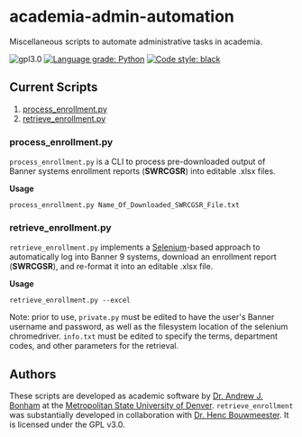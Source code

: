 # academia-admin-automation
 Miscellaneous scripts to automate administrative tasks in academia.

![gpl3.0](https://img.shields.io/github/license/Paradoxdruid/academia-admin-automation.svg "GPL 3.0 Licensed")  [![Language grade: Python](https://img.shields.io/lgtm/grade/python/g/Paradoxdruid/academia-admin-automation.svg?logo=lgtm&logoWidth=18)](https://lgtm.com/projects/g/Paradoxdruid/academia-admin-automation/context:python)  [![Code style: black](https://img.shields.io/badge/code%20style-black-000000.svg)](https://github.com/ambv/black) 


## Current Scripts

1. [process_enrollment.py](#process_enrollmentpy)
2. [retrieve_enrollment.py](#retrieve_enrollmentpy)

### process_enrollment.py

`process_enrollment.py` is a CLI to process pre-downloaded output of Banner systems enrollment reports (**SWRCGSR**) into editable .xlsx files.

**Usage**

```
process_enrollment.py Name_Of_Downloaded_SWRCGSR_File.txt
```

### retrieve_enrollment.py

`retrieve_enrollment.py` implements a [Selenium](https://pypi.org/project/selenium/)-based approach to automatically log into Banner 9 systems, download an enrollment report (**SWRCGSR**), and re-format it into an editable .xlsx file.

**Usage**

```
retrieve_enrollment.py --excel
```
Note: prior to use, `private.py` must be edited to have the user's Banner username and password, as well as the filesystem location of the selenium chromedriver.  `info.txt` must be edited to specify the terms, department codes, and other parameters for the retrieval.

## Authors
These scripts are developed as academic software by [Dr. Andrew J. Bonham](https://github.com/Paradoxdruid) at the [Metropolitan State University of Denver](https://www.msudenver.edu). `retrieve_enrollment` was substantially developed in collaboration with [Dr. Henc Bouwmeester](https://github.com/HencBouwmeester).  It is licensed under the GPL v3.0.
